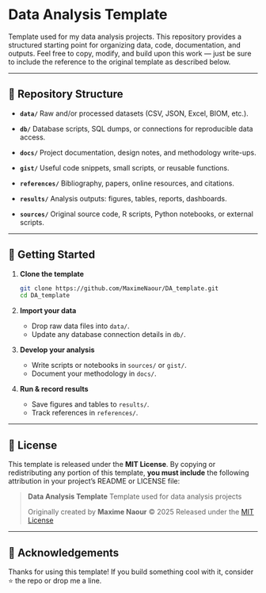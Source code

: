 # Data Analysis Template

Template used for my data analysis projects. This repository provides a structured starting point for organizing data, code, documentation, and outputs. Feel free to copy, modify, and build upon this work — just be sure to include the reference to the original template as described below.

---

## 📂 Repository Structure

* **`data/`**
  Raw and/or processed datasets (CSV, JSON, Excel, BIOM, etc.).

* **`db/`**
  Database scripts, SQL dumps, or connections for reproducible data access.

* **`docs/`**
  Project documentation, design notes, and methodology write-ups.

* **`gist/`**
  Useful code snippets, small scripts, or reusable functions.

* **`references/`**
  Bibliography, papers, online resources, and citations.

* **`results/`**
  Analysis outputs: figures, tables, reports, dashboards.

* **`sources/`**
  Original source code, R scripts, Python notebooks, or external scripts.

---

## 🚀 Getting Started

1. **Clone the template**

   ```bash
   git clone https://github.com/MaximeNaour/DA_template.git
   cd DA_template
   ```

2. **Import your data**

   * Drop raw data files into `data/`.
   * Update any database connection details in `db/`.

3. **Develop your analysis**

   * Write scripts or notebooks in `sources/` or `gist/`.
   * Document your methodology in `docs/`.

4. **Run & record results**

   * Save figures and tables to `results/`.
   * Track references in `references/`.

---

## 📜 License

This template is released under the **MIT License**.
By copying or redistributing any portion of this template, **you must include** the following attribution in your project’s README or LICENSE file:

> **Data Analysis Template**
> Template used for data analysis projects
>
> Originally created by **Maxime Naour** © 2025
> Released under the [MIT License](LICENSE)

---

## 🙏 Acknowledgements

Thanks for using this template! If you build something cool with it, consider ⭐ the repo or drop me a line.
